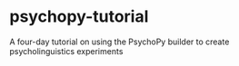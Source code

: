 # psychopy-tutorial
A four-day tutorial on using the PsychoPy builder to create psycholinguistics experiments
